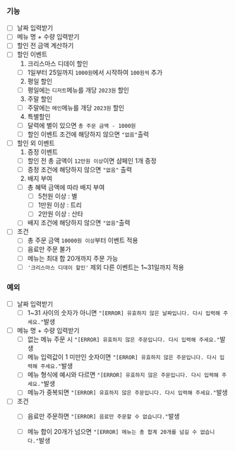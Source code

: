 ### 기능
- [ ] 날짜 입력받기
- [ ] 메뉴 명 + 수량 입력받기
- [ ] 할인 전 금액 계산하기
- [ ] 할인 이벤트
    1. 크리스마스 디데이 할인
    - [ ] 1일부터 25일까지 ```1000원```에서 시작하여 ```100원씩``` 추가
    2. 평일 할인
    - [ ] 평일에는 ```디저트```메뉴를 개당 ```2023원``` 할인
    3. 주말 할인
    - [ ] 주말에는 ```메인```메뉴를 개당 ```2023원``` 할인
    4. 특별할인
    - [ ] 달력에 별이 있으면 ```총 주문 금액 - 1000원```
    - [ ] 할인 이벤트 조건에 해당하지 않으면 ```"없음"```출력
    
- [ ] 할인 외 이벤트
    1. 증정 이벤트
    - [ ] 할인 전 총 금액이 ```12만원 이상```이면 샴페인 1개 증정
    - [ ] 증정 조건에 해당하지 않으면 ```"없음"``` 출력
    2. 배지 부여
    - [ ] 총 혜택 금액에 따라 배지 부여
        - [ ] 5천원 이상 : 별
        - [ ] 1만원 이상 : 트리
        - [ ] 2만원 이상 : 산타
    - [ ] 배지 조건에 해당하지 않으면 ```"없음"```출력
    
- [ ] 조건
    - [ ] 총 주문 금액 ```10000원 이상```부터 이벤트 적용
    - [ ] 음료만 주문 불가
    - [ ] 메뉴는 최대 합 20개까지 주문 가능
    - [ ] `````'크리스마스 디데이 할인'````` 제외 다른 이벤트는 1~31일까지 적용

### 예외
- [ ] 날짜 입력받기
    - [ ] 1~31 사이의 숫자가 아니면 ```"[ERROR] 유효하지 않은 날짜입니다. 다시 입력해 주세요."```발생
  
- [ ] 메뉴 명 + 수량 입력받기
    - [ ] 없는 메뉴 주문 시 ```"[ERROR] 유효하지 않은 주문입니다. 다시 입력해 주세요."```발생
    - [ ] 메뉴 입력값이 1 미만인 숫자이면 ```"[ERROR] 유효하지 않은 주문입니다. 다시 입력해 주세요."```발생
    - [ ] 메뉴 형식에 예시와 다르면 ```"[ERROR] 유효하지 않은 주문입니다. 다시 입력해 주세요."```발생
    - [ ] 메뉴가 중복되면 ```"[ERROR] 유효하지 않은 주문입니다. 다시 입력해 주세요."```발생
  
- [ ] 조건
  - [ ] 음료만 주문하면 ```"[ERROR] 음료만 주문할 수 없습니다."```발생
  - [ ] 메뉴 합이 20개가 넘으면 ```"[ERROR] 메뉴는 총 합계 20개를 넘길 수 없습니다."```발생
  